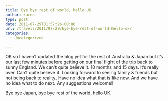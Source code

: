 ```yaml
---
title: Bye bye rest of world, hello UK
author: karen
type: post
date: 2011-07-29T01:57:26+00:00
url: /travels/2011/07/29/bye-bye-rest-of-world-hello-uk/
categories:
  - Uncategorized

---
```

OK so I haven’t updated the blog yet for the rest of Australia & Japan but it’s our last few minutes before getting on our final flight of the trip back to sunny England. We can’t quite believe it. 10 months and 15 days. It’s really over. Can’t quite believe it. Looking forward to seeing family & friends but not being back to reality. Have no idea what that is like now. And we have no idea what to do next. Any suggestions welcome! 

Bye bye Japan, bye bye rest of the world, hello UK.